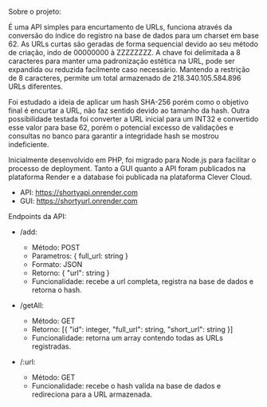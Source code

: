Sobre o projeto:

É uma API simples para encurtamento de URLs, funciona através da conversão do índice do registro na base de dados para um charset em base 62.
As URLs curtas são geradas de forma sequencial devido ao seu método de criação, indo de 00000000 à ZZZZZZZZ.
A chave foi delimitada a 8 caracteres para manter uma padronização estética na URL, pode ser expandida ou reduzida facilmente caso necessário.
Mantendo a restrição de 8 caracteres, permite um total armazenado de 218.340.105.584.896 URLs diferentes.

Foi estudado a ideia de aplicar um hash SHA-256 porém como o objetivo final é encurtar a URL, não faz sentido devido ao tamanho da hash.
Outra possibilidade testada foi converter a URL inicial para um INT32 e convertido esse valor para base 62, porém o potencial excesso de validações e consultas no banco para garantir a integridade hash se mostrou indeficiente.

Inicialmente desenvolvido em PHP, foi migrado para Node.js para facilitar o processo de deployment. 
Tanto a GUI quanto a API foram publicados na plataforma Render e a database foi publicada na plataforma Clever Cloud.

- API:
https://shortyapi.onrender.com
- GUI:
https://shortyurl.onrender.com

Endpoints da API:
- /add:
  - Método: POST
  - Parametros: { full_url: string }
  - Formato: JSON
  - Retorno: { "url": string }
  - Funcionalidade: recebe a url completa, registra na base de dados e retorna o hash.

- /getAll:
  - Método: GET
  - Retorno: [{ "id": integer, "full_url": string, "short_url": string }]
  - Funcionalidade: retorna um array contendo todas as URLs registradas.
 
- /:url:
  - Método: GET
  - Funcionalidade: recebe o hash valida na base de dados e redireciona para a URL armazenada.
